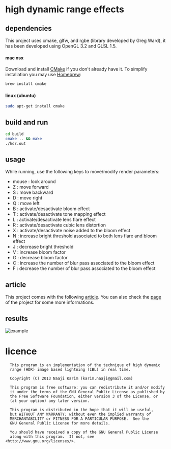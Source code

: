 high dynamic range effects
==========================

dependencies
------------

This project uses cmake, glfw, and rgbe (library developed by Greg Ward), it has been developed using OpenGL 3.2 and GLSL 1.5.

#### mac osx

Download and install [CMake](http://www.cmake.org/cmake/resources/software.html)
if you don't already have it. 
To simplify installation you may use [Homebrew](http://brew.sh):

```bash
brew install cmake
```

#### linux (ubuntu)

```bash
sudo apt-get install cmake
```

build and run
-------------

```bash
cd build
cmake .. && make
./hdr.out
```

usage
-----

While running, use the following keys to move/modify render parameters:

* mouse : look around
* Z : move forward
* S : move backward
* D : move right
* Q : move left
* B : activate/desactivate bloom effect
* T : activate/desactivate tone mapping effect
* L : activate/desactivate lens flare effect
* R : activate/desactivate cubic lens distortion
* X : activate/desactivate noise added to the bloom effect
* N : increase bright threshold associated to both lens flare and bloom effect
* J : decrease bright threshold
* V : increase bloom factor
* G : decrease bloom factor
* C : increase the number of blur pass associated to the bloom effect
* F : decrease the number of blur pass associated to the bloom effect

article 
-------

This project comes with the following [article](http://www.karim.naaji.fr/documents/naaji13-hdreffects.pdf). You can also check the [page](http://www.karim.naaji.fr/projects/hdreffects) of the project for some more informations.

results
-------

![example](http://www.karim.naaji.fr/images/lensflare-bloom.png)

licence
======= 

      This program is an implementation of the technique of high dynamic 
      range (HDR) image based lightning (IBL) in real time. 
      
      Copyright (C) 2013 Naaji Karim (karim.naaji@gmail.com)
      
      This program is free software: you can redistribute it and/or modify
      it under the terms of the GNU General Public License as published by
      the Free Software Foundation, either version 3 of the License, or
      (at your option) any later version.
      
      This program is distributed in the hope that it will be useful,
      but WITHOUT ANY WARRANTY; without even the implied warranty of
      MERCHANTABILITY or FITNESS FOR A PARTICULAR PURPOSE.  See the
      GNU General Public License for more details.
      
      You should have received a copy of the GNU General Public License
      along with this program.  If not, see <http://www.gnu.org/licenses/>.
